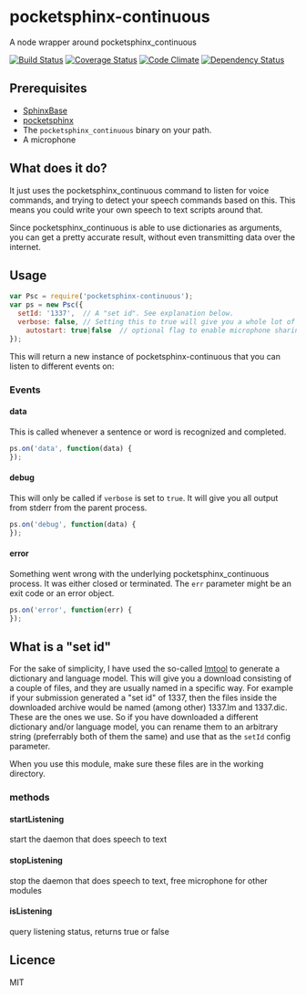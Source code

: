 # pocketsphinx-continuous
A node wrapper around pocketsphinx_continuous

[![Build Status](https://travis-ci.org/eiriksm/pocketsphinx-continuous-node.svg?branch=master)](https://travis-ci.org/eiriksm/pocketsphinx-continuous-node)
[![Coverage Status](https://coveralls.io/repos/eiriksm/pocketsphinx-continuous-node/badge.svg?branch=master)](https://coveralls.io/r/eiriksm/pocketsphinx-continuous-node?branch=master)
[![Code Climate](https://codeclimate.com/github/eiriksm/pocketsphinx-continuous-node/badges/gpa.svg)](https://codeclimate.com/github/eiriksm/pocketsphinx-continuous-node)
[![Dependency Status](https://david-dm.org/eiriksm/pocketsphinx-continuous-node.svg)](https://david-dm.org/eiriksm/pocketsphinx-continuous-node)

## Prerequisites

- [SphinxBase](http://cmusphinx.sourceforge.net/)
- [pocketsphinx](https://github.com/cmusphinx/pocketsphinx)
- The `pocketsphinx_continuous` binary on your path.
- A microphone

## What does it do?

It just uses the pocketsphinx_continuous command to listen for voice commands, and trying to detect your speech commands based on this. This means you could write your own speech to text scripts around that.

Since pocketsphinx_continuous is able to use dictionaries as arguments, you can get a pretty accurate result, without even transmitting data over the internet.

## Usage

```js
var Psc = require('pocketsphinx-continuous');
var ps = new Psc({
  setId: '1337',  // A "set id". See explanation below.
  verbose: false, // Setting this to true will give you a whole lot of debug output in your console.
	autostart: true|false  // optional flag to enable microphone sharing
});
```

This will return a new instance of pocketsphinx-continuous that you can listen to different events on:

### Events

#### data
This is called whenever a sentence or word is recognized and completed.
```js
ps.on('data', function(data) {
});
```

#### debug
This will only be called if `verbose` is set to `true`. It will give you all output from stderr from the parent process.
```js
ps.on('debug', function(data) {
});
```

#### error
Something went wrong with the underlying pocketsphinx_continuous process. It was either closed or terminated. The `err` parameter might be an exit code or an error object.
```js
ps.on('error', function(err) {
});
```

## What is a "set id"
For the sake of simplicity, I have used the so-called [lmtool](http://www.speech.cs.cmu.edu/tools/lmtool-new.html) to generate a dictionary and language model. This will give you a download consisting of a couple of files, and they are usually named in a specific way. For example if your submission generated a "set id" of 1337, then the files inside the downloaded archive would be named (among other) 1337.lm and 1337.dic. These are the ones we use. So if you have downloaded a different dictionary and/or language model, you can rename them to an arbitrary string (preferrably both of them the same) and use that as the `setId` config parameter.

When you use this module, make sure these files are in the working directory.


### methods

####  startListening

start the daemon that does speech to text 


####  stopListening

stop the daemon that does speech to text, free microphone for other modules


####   isListening

query listening status, returns true or false

## Licence
MIT
